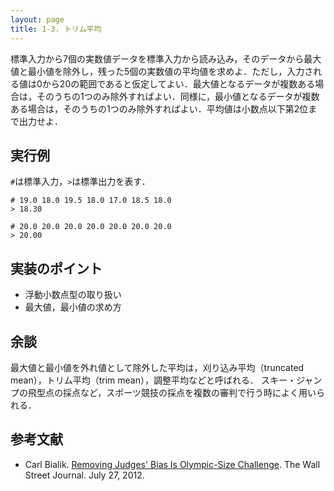 ```yaml
---
layout: page
title: 1-3. トリム平均
---
```


標準入力から7個の実数値データを標準入力から読み込み，そのデータから最大値と最小値を除外し，残った5個の実数値の平均値を求めよ．ただし，入力される値は$0$から$20$の範囲であると仮定してよい．最大値となるデータが複数ある場合は，そのうちの1つのみ除外すればよい．同様に，最小値となるデータが複数ある場合は，そのうちの1つのみ除外すればよい．平均値は小数点以下第2位まで出力せよ．

## 実行例
`#`は標準入力，`>`は標準出力を表す．

```
# 19.0 18.0 19.5 18.0 17.0 18.5 18.0
> 18.30
```

```
# 20.0 20.0 20.0 20.0 20.0 20.0 20.0
> 20.00
```

## 実装のポイント
+ 浮動小数点型の取り扱い
+ 最大値，最小値の求め方

## 余談

最大値と最小値を外れ値として除外した平均は，刈り込み平均（truncated mean），トリム平均（trim mean），調整平均などと呼ばれる．
スキー・ジャンプの飛型点の採点など，スポーツ競技の採点を複数の審判で行う時によく用いられる．

## 参考文献

+ Carl Bialik. [Removing Judges' Bias Is Olympic-Size Challenge](http://www.wsj.com/news/articles/SB10000872396390443477104577551253521597214). The Wall Street Journal. July 27, 2012.